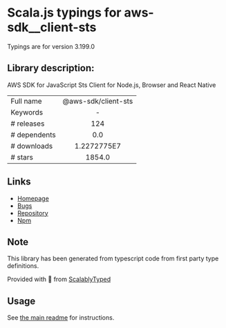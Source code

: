 
# Scala.js typings for aws-sdk__client-sts

Typings are for version 3.199.0

## Library description:
AWS SDK for JavaScript Sts Client for Node.js, Browser and React Native

|                    |                 |
| ------------------ | :-------------: |
| Full name          | @aws-sdk/client-sts |
| Keywords           | - |
| # releases         | 124 |
| # dependents       | 0.0 |
| # downloads        | 1.2272775E7 |
| # stars            | 1854.0 |

## Links
- [Homepage](https://github.com/aws/aws-sdk-js-v3/tree/main/clients/client-sts)
- [Bugs](https://github.com/aws/aws-sdk-js-v3/issues)
- [Repository](https://github.com/aws/aws-sdk-js-v3)
- [Npm](https://www.npmjs.com/package/%40aws-sdk%2Fclient-sts)
    


## Note
This library has been generated from typescript code from first party type definitions.

Provided with :purple_heart: from [ScalablyTyped](https://github.com/oyvindberg/ScalablyTyped)

## Usage
See [the main readme](../../readme.md) for instructions.


